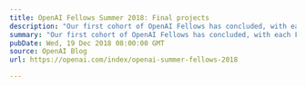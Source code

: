 ```yaml
---
title: OpenAI Fellows Summer 2018: Final projects
description: "Our first cohort of OpenAI Fellows has concluded, with each Fellow going from a machine learning beginner to core OpenAI contributor in the course of a 6-month apprenticeship."
summary: "Our first cohort of OpenAI Fellows has concluded, with each Fellow going from a machine learning beginner to core OpenAI contributor in the course of a 6-month apprenticeship."
pubDate: Wed, 19 Dec 2018 08:00:00 GMT
source: OpenAI Blog
url: https://openai.com/index/openai-summer-fellows-2018

---
```


